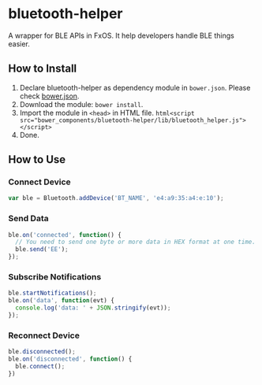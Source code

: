 # bluetooth-helper
A wrapper for BLE APIs in FxOS. It help developers handle BLE things easier.

## How to Install
1. Declare bluetooth-helper as dependency module in `bower.json`. Please check [bower.json](http://bower.io/docs/creating-packages/).
2. Download the module: `bower install`.
3. Import the module in `<head>` in HTML file. `html<script src="bower_components/bluetooth-helper/lib/bluetooth_helper.js"></script>`
4. Done.

## How to Use
### Connect Device
```js
var ble = Bluetooth.addDevice('BT_NAME', 'e4:a9:35:a4:e:10');
```

### Send Data
```js
ble.on('connected', function() {
  // You need to send one byte or more data in HEX format at one time.
  ble.send('EE');
});
```

### Subscribe Notifications
```js
ble.startNotifications();
ble.on('data', function(evt) {
  console.log('data: ' + JSON.stringify(evt));
});
```

### Reconnect Device
```js
ble.disconnected();
ble.on('disconnected', function() {
  ble.connect();
})
```

